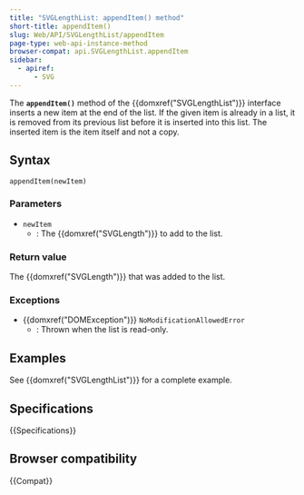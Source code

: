 ```yaml
---
title: "SVGLengthList: appendItem() method"
short-title: appendItem()
slug: Web/API/SVGLengthList/appendItem
page-type: web-api-instance-method
browser-compat: api.SVGLengthList.appendItem
sidebar:
  - apiref:
      - SVG
---
```


The **`appendItem()`** method of the {{domxref("SVGLengthList")}} interface inserts a new item at the end of the list. If the given item is already in a list, it is removed from its previous list before it is inserted into this list. The inserted item is the item itself and not a copy.

## Syntax

```js-nolint
appendItem(newItem)
```

### Parameters

- `newItem`
  - : The {{domxref("SVGLength")}} to add to the list.

### Return value

The {{domxref("SVGLength")}} that was added to the list.

### Exceptions

- {{domxref("DOMException")}} `NoModificationAllowedError`
  - : Thrown when the list is read-only.

## Examples

See {{domxref("SVGLengthList")}} for a complete example.

## Specifications

{{Specifications}}

## Browser compatibility

{{Compat}}
